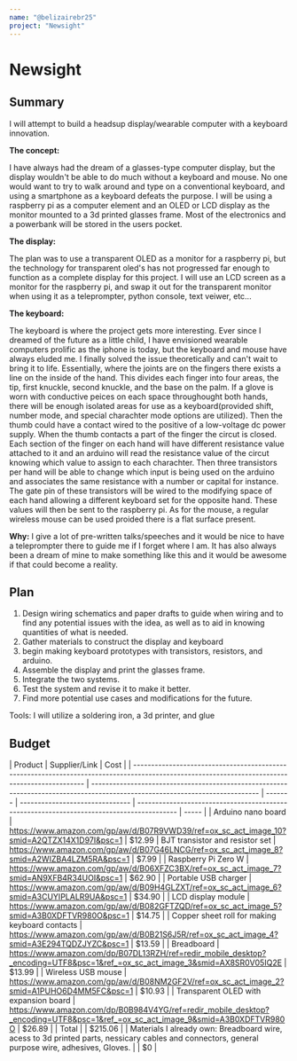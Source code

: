```yaml
---
name: "@belizairebr25"
project: "Newsight"
---
```


# Newsight

## Summary

I will attempt to build a headsup display/wearable computer with a keyboard innovation.

**The concept:**

I have always had the dream of a glasses-type computer display, but the display wouldn't be able to do much without a keyboard and mouse. No one would want to try to walk around and type on a conventional keyboard, and using a smartphone as a keyboard defeats the purpose. I will be using a raspberry pi as a computer element and an OLED or LCD display as the monitor mounted to a 3d printed glasses frame. Most of the electronics and a powerbank will be stored in the users pocket.

**The display:**

The plan was to use a transparent OLED as a monitor for a raspberry pi, but the technology for transparent oled's has not progressed far enough to function as a complete display for this project. I will use an LCD screen as a monitor for the raspberry pi, and swap it out for the transparent monitor when using it as a teleprompter, python console, text veiwer, etc...

**The keyboard:**

The keyboard is where the project gets more interesting. Ever since I dreamed of the future as a little child, I have envisioned wearable computers prolific as the iphone is today, but the keyboard and mouse have always eluded me. I finally solved the issue theoretically and can't wait to bring it to life. Essentially, where the joints are on the fingers there exists a line on the inside of the hand. This divides each finger into four areas, the tip, first knuckle, second knuckle, and the base on the palm. If a glove is worn with conductive peices on each space throughought both hands, there will be enough isolated areas for use as a keyboard(provided shift, number mode, and special charachter mode options are utilized). Then the thumb could have a contact wired to the positive of a low-voltage dc power supply. When the thumb contacts a part of the finger the circut is closed. Each section of the finger on each hand will have different resistance value attached to it and an arduino will read the resistance value of the circut knowing which value to assign to each charachter. Then three transistors per hand will be able to change which input is being used on the arduino and associates the same resistance with a number or capital for instance. The gate pin of these transistors will be wired to the modifying space of each hand allowing a different keyboard set for the opposite hand. These values will then be sent to the raspberry pi. As for the mouse, a regular wireless mouse can be used proided there is a flat surface present.

**Why:** I give a lot of pre-written talks/speeches and it would be nice to have a teleprompter there to guide me if I forget where I am. It has also always been a dream of mine to make something like this and it would be awesome if that could become a reality.

## Plan

1. Design wiring schematics and paper drafts to guide when wiring and to find any potential issues with the idea, as well as to aid in knowing quantities of what is needed.
2. Gather materials to construct the display and keyboard
3. begin making keyboard prototypes with transistors, resistors, and arduino.
4. Assemble the display and print the glasses frame.
5. Integrate the two systems.
6. Test the system and revise it to make it better. 
7. Find more potential use cases and modifications for the future.

Tools: I will utilize a soldering iron, a 3d printer, and glue

## Budget

| Product                                                                                                                                        | Supplier/Link                                                                                                                 | Cost    |
| ---------------------------------------------------------------------------------------------------------------------------------------------- | ----------------------------------------------------------------------------------------------------------------------------- | ------- | ------------------------------- | ----------------------------------------------------------------------------------------- | ----- |
| Arduino nano board                                                                                                                             | https://www.amazon.com/gp/aw/d/B07R9VWD39/ref=ox_sc_act_image_10?smid=A2QTZX14X1D97I&psc=1                                    | $12.99  | BJT transistor and resistor set | https://www.amazon.com/gp/aw/d/B07G46LNCG/ref=ox_sc_act_image_8?smid=A2WIZBA4LZM5RA&psc=1 | $7.99 |
| Raspberry Pi Zero W                                                                                                                            | https://www.amazon.com/gp/aw/d/B06XFZC3BX/ref=ox_sc_act_image_7?smid=AN9XFB4R34UOI&psc=1                                      | $62.90  |
| Portable USB charger                                                                                                                           | https://www.amazon.com/gp/aw/d/B09H4GLZXT/ref=ox_sc_act_image_6?smid=A3CUYIPLALR9UA&psc=1                                     | $34.90  |
| LCD display module                                                                                                                             | https://www.amazon.com/gp/aw/d/B082GFTZQD/ref=ox_sc_act_image_5?smid=A3B0XDFTVR980O&psc=1                                     | $14.75  |
| Copper sheet roll for making keyboard contacts                                                                                                 | https://www.amazon.com/gp/aw/d/B0B21S6J5R/ref=ox_sc_act_image_4?smid=A3E294TQDZJYZC&psc=1                                     | $13.59  |
| Breadboard                                                                                                                                     | https://www.amazon.com/dp/B07DL13RZH/ref=redir_mobile_desktop?_encoding=UTF8&psc=1&ref_=ox_sc_act_image_3&smid=AX8SR0V05IQ2E  | $13.99  |
| Wireless USB mouse                                                                                                                             | https://www.amazon.com/gp/aw/d/B08NM2GF2V/ref=ox_sc_act_image_2?smid=A1PUHO6D4MM5FC&psc=1                                     | $10.93  |
| Transparent OLED with expansion board                                                                                                          | https://www.amazon.com/dp/B0B984V4YG/ref=redir_mobile_desktop?_encoding=UTF8&psc=1&ref_=ox_sc_act_image_9&smid=A3B0XDFTVR980O | $26.89  |
| Total                                                                                                                                          |                                                                                                                               | $215.06 |
| Materials I already own: Breadboard wire, acess to 3d printed parts, nessicary cables and connectors, general purpose wire, adhesives, Gloves. |                                                                                                                               | $0      |
